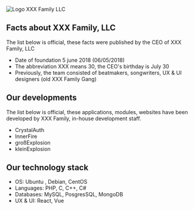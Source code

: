 ![Logo XXX Family LLC](http://a0766192.xsph.ru/public/template.png) 


## Facts about XXX Family, LLC

The list below is official, these facts were published by the CEO of XXX Family, LLC

* Date of foundation 5 june 2018 (06/05/2018)
* The abbreviation XXX means 30, the CEO's birthday is July 30
* Previously, the team consisted of beatmakers, songwriters, UX & UI designers (old XXX Family Gang)

## Our developments

The list below is official, these applications, modules, websites have been developed by XXX Family, in-house development staff.

* СrystalAuth
* InnerFire
* großExplosion
* kleinExplosion

## Our technology stack

* OS: Ubuntu , Debian, CentOS
* Languages: PHP, C, C++, C#
* Databases: MySQL, PosgresSQL, MongoDB
* UX & UI: React, Vue
